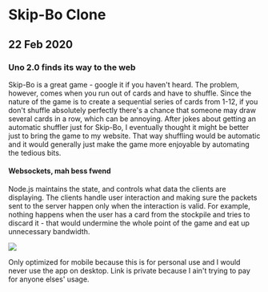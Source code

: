 <!-- extends layout -->

<!--block content -->

# Skip-Bo Clone
## 22 Feb 2020
### Uno 2.0 finds its way to the web

Skip-Bo is a great game - google it if you haven't heard. The problem, however, comes when you run out of cards and have to shuffle. Since the nature of the game is to create a sequential series of cards from 1-12, if you don't shuffle absolutely perfectly there's a chance that someone may draw several cards in a row, which can be annoying. After jokes about getting an automatic shuffler just for Skip-Bo, I eventually thought it might be better just to bring the game to my website. That way shuffling would be automatic and it would generally just make the game more enjoyable by automating the tedious bits.

#### Websockets, mah bess fwend

Node.js maintains the state, and controls what data the clients are displaying. The clients handle user interaction and making sure the packets sent to the server happen only when the interaction is valid. For example, nothing happens when the user has a card from the stockpile and tries to discard it - that would undermine the whole point of the game and eat up unnecessary bandwidth.

![](http://i.imgur.com/ch7kEiA.png)

Only optimized for mobile because this is for personal use and I would never use the app on desktop. Link is private because I ain't trying to pay for anyone elses' usage.

